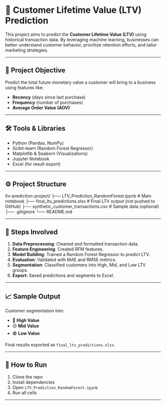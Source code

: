 # 🧠 Customer Lifetime Value (LTV) Prediction

This project aims to predict the **Customer Lifetime Value (LTV)** using historical transaction data. By leveraging machine learning, businesses can better understand customer behavior, prioritize retention efforts, and tailor marketing strategies.

---

## 📌 Project Objective

Predict the total future monetary value a customer will bring to a business using features like:

- **Recency** (days since last purchase)
- **Frequency** (number of purchases)
- **Average Order Value (AOV)**

---

## 🛠️ Tools & Libraries

- Python (Pandas, NumPy)
- Scikit-learn (Random Forest Regressor)
- Matplotlib & Seaborn (Visualizations)
- Jupyter Notebook
- Excel (for result export)

---

## ⚙️ Project Structure

ltv-prediction-project/
├── LTV_Prediction_RandomForest.ipynb # Main notebook
├── final_ltv_predictions.xlsx # Final LTV output (not pushed to GitHub)
├── synthetic_customer_transactions.csv # Sample data (optional)
├── .gitignore
└── README.md

---

## 🧪 Steps Involved

1. **Data Preprocessing**: Cleaned and formatted transaction data.
2. **Feature Engineering**: Created RFM features.
3. **Model Building**: Trained a Random Forest Regressor to predict LTV.
4. **Evaluation**: Validated with MAE and RMSE metrics.
5. **Segmentation**: Classified customers into High, Mid, and Low LTV groups.
6. **Export**: Saved predictions and segments to Excel.

---

## 📈 Sample Output

Customer segmentation into:
- 🔴 **High Value**
- 🟡 **Mid Value**
- 🟢 **Low Value**

Final results exported as `final_ltv_predictions.xlsx`.

---

## 🚀 How to Run

1. Clone the repo  
2. Install dependencies  
3. Open `LTV_Prediction_RandomForest.ipynb`  
4. Run all cells

---


